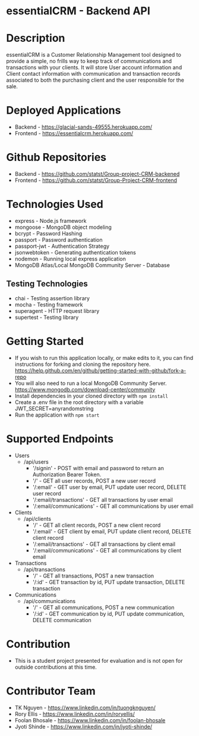 # essentialCRM - Backend API

# Description

essentialCRM is a Customer Relationship Management tool designed to provide a simple, no frills way to keep track of communications and transactions with your clients. It will store User account information and Client contact information with communication and transaction records associated to both the purchasing client and the user responsible for the sale.

# Deployed Applications

- Backend - https://glacial-sands-49555.herokuapp.com/
- Frontend - https://essentialcrm.herokuapp.com/

# Github Repositories

- Backend - https://github.com/statst/Group-project-CRM-backened
- Frontend - https://github.com/statst/Group-Project-CRM-frontend

# Technologies Used

- express - Node.js framework
- mongoose - MongoDB object modeling
- bcrypt - Password Hashing
- passport - Password authentication
- passport-jwt - Authentication Strategy
- jsonwebtoken - Generating authentication tokens
- nodemon - Running local express application
- MongoDB Atlas/Local MongoDB Community Server - Database

## Testing Technologies

- chai - Testing assertion library
- mocha - Testing framework
- superagent - HTTP request library
- supertest - Testing library

# Getting Started

- If you wish to run this application locally, or make edits to it, you can find instructions for forking and cloning the repository here. https://help.github.com/en/github/getting-started-with-github/fork-a-repo
- You will also need to run a local MongoDB Community Server. https://www.mongodb.com/download-center/community
- Install dependencies in your cloned directory with `npm install`
- Create a .env file in the root directory with a variable JWT_SECRET=anyrandomstring
- Run the application with `npm start`

# Supported Endpoints

- Users
  - /api/users
    - '/signin' - POST with email and password to return an Authorization Bearer Token.
    - '/' - GET all user records, POST a new user record
    - '/:email' - GET user by email, PUT update user record, DELETE user record
    - '/:email/transactions' - GET all transactions by user email
    - '/:email/communications' - GET all communications by user email
- Clients
  - /api/clients
    - '/' - GET all client records, POST a new client record
    - '/:email' - GET client by email, PUT update client record, DELETE client record
    - '/:email/transactions' - GET all transactions by client email
    - '/:email/communications' - GET all communications by client email
- Transactions
  - /api/transactions
    - '/' - GET all transactions, POST a new transaction
    - '/:id' - GET transaction by id, PUT update transaction, DELETE transaction
- Communications
  - /api/communications
    - '/' - GET all communications, POST a new communication
    - '/:id' - GET communication by id, PUT update communication, DELETE communication

# Contribution

- This is a student project presented for evaluation and is not open for outside contributions at this time.

# Contributor Team

- TK Nguyen - https://www.linkedin.com/in/tuongknguyen/
- Rory Ellis - https://www.linkedin.com/in/roryellis/
- Foolan Bhosale - https://www.linkedin.com/in/foolan-bhosale
- Jyoti Shinde - https://www.linkedin.com/in/jyoti-shinde/
